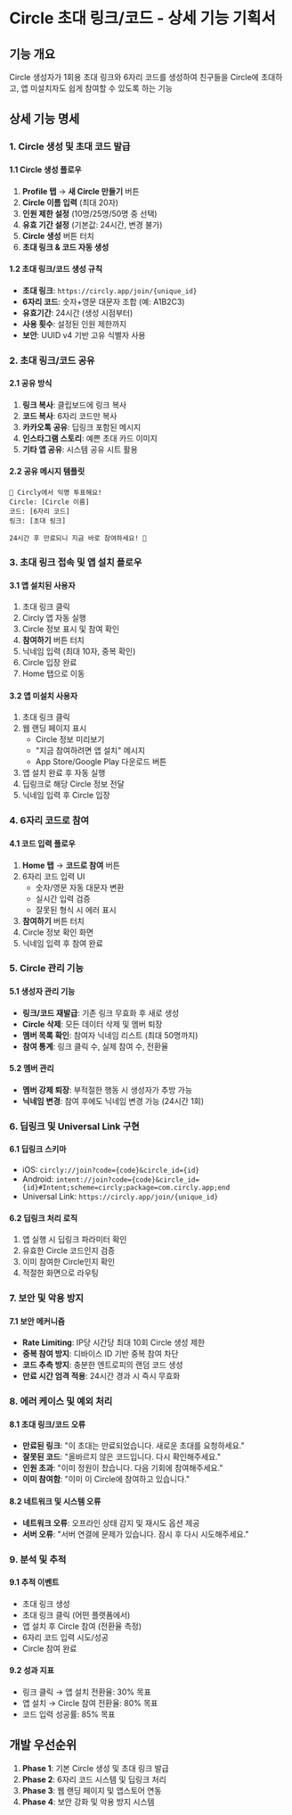 # Circle 초대 링크/코드 - 상세 기능 기획서

## 기능 개요
Circle 생성자가 1회용 초대 링크와 6자리 코드를 생성하여 친구들을 Circle에 초대하고, 앱 미설치자도 쉽게 참여할 수 있도록 하는 기능

## 상세 기능 명세

### 1. Circle 생성 및 초대 코드 발급

#### 1.1 Circle 생성 플로우
1. **Profile 탭** → **새 Circle 만들기** 버튼
2. **Circle 이름 입력** (최대 20자)
3. **인원 제한 설정** (10명/25명/50명 중 선택)
4. **유효 기간 설정** (기본값: 24시간, 변경 불가)
5. **Circle 생성** 버튼 터치
6. **초대 링크 & 코드 자동 생성**

#### 1.2 초대 링크/코드 생성 규칙
- **초대 링크**: `https://circly.app/join/{unique_id}`
- **6자리 코드**: 숫자+영문 대문자 조합 (예: A1B2C3)
- **유효기간**: 24시간 (생성 시점부터)
- **사용 횟수**: 설정된 인원 제한까지
- **보안**: UUID v4 기반 고유 식별자 사용

### 2. 초대 링크/코드 공유

#### 2.1 공유 방식
1. **링크 복사**: 클립보드에 링크 복사
2. **코드 복사**: 6자리 코드만 복사
3. **카카오톡 공유**: 딥링크 포함된 메시지
4. **인스타그램 스토리**: 예쁜 초대 카드 이미지
5. **기타 앱 공유**: 시스템 공유 시트 활용

#### 2.2 공유 메시지 템플릿
```
🎉 Circly에서 익명 투표해요!
Circle: [Circle 이름]
코드: [6자리 코드]
링크: [초대 링크]

24시간 후 만료되니 지금 바로 참여하세요! 📱
```

### 3. 초대 링크 접속 및 앱 설치 플로우

#### 3.1 앱 설치된 사용자
1. 초대 링크 클릭
2. Circly 앱 자동 실행
3. Circle 정보 표시 및 참여 확인
4. **참여하기** 버튼 터치
5. 닉네임 입력 (최대 10자, 중복 확인)
6. Circle 입장 완료
7. Home 탭으로 이동

#### 3.2 앱 미설치 사용자
1. 초대 링크 클릭
2. 웹 랜딩 페이지 표시
   - Circle 정보 미리보기
   - "지금 참여하려면 앱 설치" 메시지
   - App Store/Google Play 다운로드 버튼
3. 앱 설치 완료 후 자동 실행
4. 딥링크로 해당 Circle 정보 전달
5. 닉네임 입력 후 Circle 입장

### 4. 6자리 코드로 참여

#### 4.1 코드 입력 플로우
1. **Home 탭** → **코드로 참여** 버튼
2. 6자리 코드 입력 UI
   - 숫자/영문 자동 대문자 변환
   - 실시간 입력 검증
   - 잘못된 형식 시 에러 표시
3. **참여하기** 버튼 터치
4. Circle 정보 확인 화면
5. 닉네임 입력 후 참여 완료

### 5. Circle 관리 기능

#### 5.1 생성자 관리 기능
- **링크/코드 재발급**: 기존 링크 무효화 후 새로 생성
- **Circle 삭제**: 모든 데이터 삭제 및 멤버 퇴장
- **멤버 목록 확인**: 참여자 닉네임 리스트 (최대 50명까지)
- **참여 통계**: 링크 클릭 수, 실제 참여 수, 전환율

#### 5.2 멤버 관리
- **멤버 강제 퇴장**: 부적절한 행동 시 생성자가 추방 가능
- **닉네임 변경**: 참여 후에도 닉네임 변경 가능 (24시간 1회)

### 6. 딥링크 및 Universal Link 구현

#### 6.1 딥링크 스키마
- iOS: `circly://join?code={code}&circle_id={id}`
- Android: `intent://join?code={code}&circle_id={id}#Intent;scheme=circly;package=com.circly.app;end`
- Universal Link: `https://circly.app/join/{unique_id}`

#### 6.2 딥링크 처리 로직
1. 앱 실행 시 딥링크 파라미터 확인
2. 유효한 Circle 코드인지 검증
3. 이미 참여한 Circle인지 확인
4. 적절한 화면으로 라우팅

### 7. 보안 및 악용 방지

#### 7.1 보안 메커니즘
- **Rate Limiting**: IP당 시간당 최대 10회 Circle 생성 제한
- **중복 참여 방지**: 디바이스 ID 기반 중복 참여 차단
- **코드 추측 방지**: 충분한 엔트로피의 랜덤 코드 생성
- **만료 시간 엄격 적용**: 24시간 경과 시 즉시 무효화

### 8. 에러 케이스 및 예외 처리

#### 8.1 초대 링크/코드 오류
- **만료된 링크**: "이 초대는 만료되었습니다. 새로운 초대를 요청하세요."
- **잘못된 코드**: "올바르지 않은 코드입니다. 다시 확인해주세요."
- **인원 초과**: "이미 정원이 찼습니다. 다음 기회에 참여해주세요."
- **이미 참여함**: "이미 이 Circle에 참여하고 있습니다."

#### 8.2 네트워크 및 시스템 오류
- **네트워크 오류**: 오프라인 상태 감지 및 재시도 옵션 제공
- **서버 오류**: "서버 연결에 문제가 있습니다. 잠시 후 다시 시도해주세요."

### 9. 분석 및 추적

#### 9.1 추적 이벤트
- 초대 링크 생성
- 초대 링크 클릭 (어떤 플랫폼에서)
- 앱 설치 후 Circle 참여 (전환율 측정)
- 6자리 코드 입력 시도/성공
- Circle 참여 완료

#### 9.2 성과 지표
- 링크 클릭 → 앱 설치 전환율: 30% 목표
- 앱 설치 → Circle 참여 전환율: 80% 목표
- 코드 입력 성공률: 85% 목표

## 개발 우선순위
1. **Phase 1**: 기본 Circle 생성 및 초대 링크 발급
2. **Phase 2**: 6자리 코드 시스템 및 딥링크 처리
3. **Phase 3**: 웹 랜딩 페이지 및 앱스토어 연동
4. **Phase 4**: 보안 강화 및 악용 방지 시스템